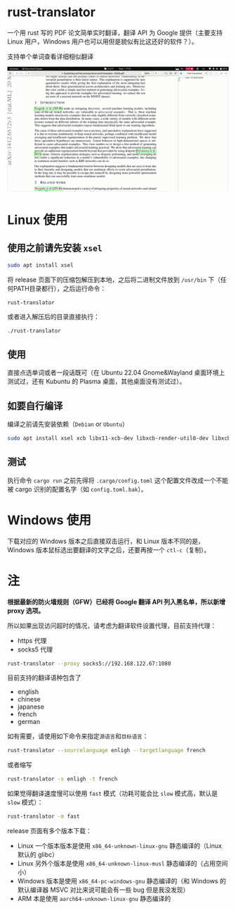 # rust-translator

一个用 rust 写的 PDF 论文简单实时翻译，翻译 API 为 Google 提供（主要支持 Linux 用户，Windows 用户也可以用但是貌似有比这还好的软件？）。

支持单个单词查看详细相似翻译

![example](./vids/example.gif)

# Linux 使用

## 使用之前请先安装 `xsel`

```bash
sudo apt install xsel
```

将 release 页面下的压缩包解压到本地，之后将二进制文件放到 `/usr/bin` 下（任何PATH目录都行），之后运行命令：

```
rust-translator
```

或者进入解压后的目录直接执行：

```
./rust-translator
```

## 使用

直接点选单词或者一段话既可（在 Ubuntu 22.04 Gnome&Wayland 桌面环境上测试过，还有 Kubuntu 的 Plasma 桌面，其他桌面没有测试过）。

## 如要自行编译

编译之前请先安装依赖（`Debian` or `Ubuntu`）

```bash
sudo apt install xsel xcb libx11-xcb-dev libxcb-render-util0-dev libxcb-shape0-dev libxcb-xfixes0-dev
```

## 测试

执行命令 `cargo run` 之前先得将 `.cargo/config.toml` 这个配置文件改成一个不能被 cargo 识别的配置名字（如 `config.toml.bak`）。

# Windows 使用

下载对应的 Windows 版本之后直接双击运行，和 Linux 版本不同的是，Windows 版本鼠标选出要翻译的文字之后，还要再按一个 `ctl-c`（复制）。

# 注

**根据最新的防火墙规则（GFW）已经将 Google 翻译 API 列入黑名单，所以新增 proxy 选项。**

所以如果出现访问超时的情况，请考虑为翻译软件设置代理，目前支持代理：

* https 代理
* socks5 代理

```bash
rust-translator --proxy socks5://192.168.122.67:1080
```

目前支持的翻译语种包含了

* english
* chinese
* japanese
* french
* german

如有需要，请使用如下命令来指定`源语言`和`目标语言`：

```bash
rust-translator --sourcelanguage enligh --targetlanguage french
```

或者缩写

```bash
rust-translator -s enligh -t french
```

如果觉得翻译速度慢可以使用 `fast` 模式（功耗可能会比 `slow` 模式高，默认是 `slow` 模式）：

```bash
rust-translator -m fast
```

release 页面有多个版本下载：
* Linux 一个版本版本是使用 `x86_64-unknown-linux-gnu` 静态编译的（Linux 默认的 glibc）
* Linux 另外个版本是使用 `x86_64-unknown-linux-musl` 静态编译的（占用空间小）
* Windows 版本是使用 `x86_64-pc-windows-gnu` 静态编译的（和 Windows 的默认编译器 MSVC 对比来说可能会有一些 bug 但是我没发现）
* ARM 本是使用 `aarch64-unknown-linux-gnu` 静态编译的
